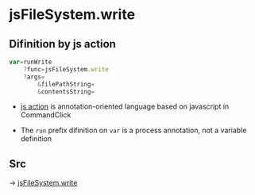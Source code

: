 # jsFileSystem.write

## Difinition by js action

```js.js
var=runWrite
	?func=jsFileSystem.write
	?args=
		&filePathString=
		&contentsString=
```

- [js action](#) is annotation-oriented language based on javascript in CommandClick

- The `run` prefix difinition on `var` is a process annotation, not a variable definition

## Src

-> [jsFileSystem.write](https://github.com/puutaro/CommandClick/blob/master/app/src/main/java/com/puutaro/commandclick/fragment_lib/terminal_fragment/js_interface/file/JsFileSystem.kt#L57)


